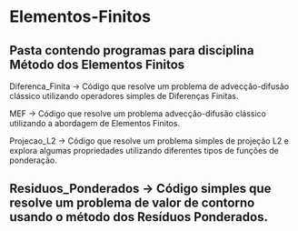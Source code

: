 # Elementos-Finitos
Pasta contendo programas para disciplina Método dos Elementos Finitos
---------------------------------------------------------------------------------------------------------------------------------------------------------------------
Diferenca_Finita -> Código que resolve um problema de advecção-difusão clássico utilizando operadores simples de Diferenças Finitas.

MEF -> Código que resolve um problema advecção-difusão clássico utilizando a abordagem de Elementos Finitos.

Projecao_L2 -> Código que resolve um problema simples de projeção L2 e explora algumas propriedades utilizando diferentes tipos de funções de ponderação.

Residuos_Ponderados -> Código simples que resolve um problema de valor de contorno usando o método dos Resíduos Ponderados.
---------------------------------------------------------------------------------------------------------------------------------------------------------------------
